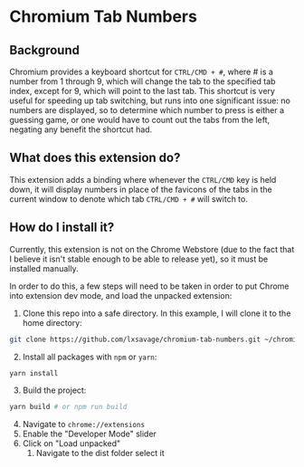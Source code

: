 # Chromium Tab Numbers

## Background

Chromium provides a keyboard shortcut for `CTRL/CMD + #`, where # is a number from 1 through 9, which will change the
tab to the specified tab index, except for 9, which will point to the last tab. This shortcut is very useful for
speeding up tab switching, but runs into one significant issue: no numbers are displayed, so to determine which number
to press is either a guessing game, or one would have to count out the tabs from the left, negating any benefit the
shortcut had.

## What does this extension do?

This extension adds a binding where whenever the `CTRL/CMD` key is held down, it will display numbers in place of the
favicons of the tabs in the current window to denote which tab `CTRL/CMD + #` will switch to.

## How do I install it?

Currently, this extension is not on the Chrome Webstore (due to the fact that I believe it isn't stable enough to be
able to release yet), so it must be installed manually.

In order to do this, a few steps will need to be taken in order to put Chrome into extension dev mode, and load the
unpacked extension:

1. Clone this repo into a safe directory. In this example, I will clone it to the home directory:

```bash
git clone https://github.com/lxsavage/chromium-tab-numbers.git ~/chromium-tab-numbers
```

2. Install all packages with `npm` or `yarn`:

```bash
yarn install
```

3. Build the project:

```bash
yarn build # or npm run build
```

4. Navigate to `chrome://extensions`
5. Enable the "Developer Mode" slider
6. Click on "Load unpacked"
    1. Navigate to the dist folder select it
